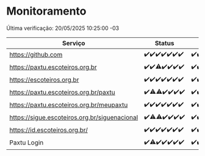 # Monitoramento

Última verificação: 20/05/2025 10:25:00 -03

|Serviço|Status|Últimas 24h|
|---|---|---|
|https://github.com|<span title="2025-05-13: OK=23">✔️</span><span title="2025-05-14: OK=23">✔️</span><span title="2025-05-15: OK=23">✔️</span><span title="2025-05-16: OK=23">✔️</span><span title="2025-05-17: OK=23">✔️</span><span title="2025-05-18: OK=23">✔️</span><span title="2025-05-19: OK=13">✔️</span>|<span title="19/05/2025 11:09:00 -03 : 200">✔️</span><span title="19/05/2025 12:10:00 -03 : 200">✔️</span><span title="19/05/2025 13:11:00 -03 : 200">✔️</span><span title="19/05/2025 14:08:00 -03 : 200">✔️</span><span title="19/05/2025 15:13:00 -03 : 200">✔️</span><span title="19/05/2025 16:07:00 -03 : 200">✔️</span><span title="19/05/2025 17:10:00 -03 : 200">✔️</span><span title="19/05/2025 18:08:00 -03 : 200">✔️</span><span title="19/05/2025 19:09:00 -03 : 200">✔️</span><span title="19/05/2025 20:09:00 -03 : 200">✔️</span><span title="19/05/2025 21:49:00 -03 : 200">✔️</span><span title="19/05/2025 23:28:00 -03 : 200">✔️</span><span title="20/05/2025 00:36:00 -03 : 200">✔️</span><span title="20/05/2025 01:13:00 -03 : 200">✔️</span><span title="20/05/2025 02:10:00 -03 : 200">✔️</span><span title="20/05/2025 03:14:00 -03 : 200">✔️</span><span title="20/05/2025 04:10:00 -03 : 200">✔️</span><span title="20/05/2025 05:14:00 -03 : 200">✔️</span><span title="20/05/2025 06:11:00 -03 : 200">✔️</span><span title="20/05/2025 07:10:00 -03 : 200">✔️</span><span title="20/05/2025 08:08:00 -03 : 200">✔️</span><span title="20/05/2025 09:18:00 -03 : 200">✔️</span><span title="20/05/2025 10:25:00 -03 : 200">✔️</span>|
|https://paxtu.escoteiros.org.br|<span title="2025-05-13: OK=23">✔️</span><span title="2025-05-14: OK=23">✔️</span><span title="2025-05-15: OK=22, Falhas=1">⚠️</span><span title="2025-05-16: OK=23">✔️</span><span title="2025-05-17: OK=23">✔️</span><span title="2025-05-18: OK=23">✔️</span><span title="2025-05-19: OK=13">✔️</span>|<span title="19/05/2025 11:09:00 -03 : 200">✔️</span><span title="19/05/2025 12:10:00 -03 : 200">✔️</span><span title="19/05/2025 13:11:00 -03 : 200">✔️</span><span title="19/05/2025 14:08:00 -03 : 200">✔️</span><span title="19/05/2025 15:13:00 -03 : 200">✔️</span><span title="19/05/2025 16:07:00 -03 : 200">✔️</span><span title="19/05/2025 17:10:00 -03 : 200">✔️</span><span title="19/05/2025 18:08:00 -03 : 200">✔️</span><span title="19/05/2025 19:09:00 -03 : 200">✔️</span><span title="19/05/2025 20:09:00 -03 : 200">✔️</span><span title="19/05/2025 21:49:00 -03 : 200">✔️</span><span title="19/05/2025 23:28:00 -03 : 200">✔️</span><span title="20/05/2025 00:36:00 -03 : 200">✔️</span><span title="20/05/2025 01:13:00 -03 : 200">✔️</span><span title="20/05/2025 02:10:00 -03 : 200">✔️</span><span title="20/05/2025 03:14:00 -03 : 200">✔️</span><span title="20/05/2025 04:10:00 -03 : 200">✔️</span><span title="20/05/2025 05:14:00 -03 : 200">✔️</span><span title="20/05/2025 06:11:00 -03 : 200">✔️</span><span title="20/05/2025 07:10:00 -03 : 200">✔️</span><span title="20/05/2025 08:08:00 -03 : 200">✔️</span><span title="20/05/2025 09:18:00 -03 : 200">✔️</span><span title="20/05/2025 10:25:00 -03 : 200">✔️</span>|
|https://escoteiros.org.br|<span title="2025-05-13: OK=23">✔️</span><span title="2025-05-14: OK=23">✔️</span><span title="2025-05-15: OK=23">✔️</span><span title="2025-05-16: OK=23">✔️</span><span title="2025-05-17: OK=23">✔️</span><span title="2025-05-18: OK=23">✔️</span><span title="2025-05-19: OK=13">✔️</span>|<span title="19/05/2025 11:09:00 -03 : 200">✔️</span><span title="19/05/2025 12:10:00 -03 : 200">✔️</span><span title="19/05/2025 13:11:00 -03 : 200">✔️</span><span title="19/05/2025 14:08:00 -03 : 200">✔️</span><span title="19/05/2025 15:13:00 -03 : 200">✔️</span><span title="19/05/2025 16:07:00 -03 : 200">✔️</span><span title="19/05/2025 17:10:00 -03 : 200">✔️</span><span title="19/05/2025 18:08:00 -03 : 200">✔️</span><span title="19/05/2025 19:09:00 -03 : 200">✔️</span><span title="19/05/2025 20:09:00 -03 : 200">✔️</span><span title="19/05/2025 21:49:00 -03 : 200">✔️</span><span title="19/05/2025 23:28:00 -03 : 200">✔️</span><span title="20/05/2025 00:36:00 -03 : 200">✔️</span><span title="20/05/2025 01:13:00 -03 : 200">✔️</span><span title="20/05/2025 02:10:00 -03 : 200">✔️</span><span title="20/05/2025 03:14:00 -03 : 200">✔️</span><span title="20/05/2025 04:10:00 -03 : 200">✔️</span><span title="20/05/2025 05:14:00 -03 : 200">✔️</span><span title="20/05/2025 06:11:00 -03 : 200">✔️</span><span title="20/05/2025 07:10:00 -03 : 200">✔️</span><span title="20/05/2025 08:08:00 -03 : 200">✔️</span><span title="20/05/2025 09:18:00 -03 : 200">✔️</span><span title="20/05/2025 10:25:00 -03 : 200">✔️</span>|
|https://paxtu.escoteiros.org.br/paxtu|<span title="2025-05-13: OK=23">✔️</span><span title="2025-05-14: OK=22, Falhas=1">⚠️</span><span title="2025-05-15: OK=22, Falhas=1">⚠️</span><span title="2025-05-16: OK=23">✔️</span><span title="2025-05-17: OK=23">✔️</span><span title="2025-05-18: OK=23">✔️</span><span title="2025-05-19: OK=12">✔️</span>|<span title="19/05/2025 10:25:00 -03 : 200">✔️</span><span title="19/05/2025 11:09:00 -03 : 200">✔️</span><span title="19/05/2025 12:10:00 -03 : 200">✔️</span><span title="19/05/2025 13:11:00 -03 : 200">✔️</span><span title="19/05/2025 14:08:00 -03 : 200">✔️</span><span title="19/05/2025 15:13:00 -03 : 200">✔️</span><span title="19/05/2025 16:07:00 -03 : 200">✔️</span><span title="19/05/2025 17:10:00 -03 : 200">✔️</span><span title="19/05/2025 18:08:00 -03 : 200">✔️</span><span title="19/05/2025 19:09:00 -03 : 200">✔️</span><span title="19/05/2025 20:09:00 -03 : 200">✔️</span><span title="19/05/2025 21:49:00 -03 : 200">✔️</span><span title="19/05/2025 23:28:00 -03 : 200">✔️</span><span title="20/05/2025 00:36:00 -03 : 200">✔️</span><span title="20/05/2025 01:13:00 -03 : 200">✔️</span><span title="20/05/2025 02:10:00 -03 : 200">✔️</span><span title="20/05/2025 03:14:00 -03 : 200">✔️</span><span title="20/05/2025 04:10:00 -03 : 200">✔️</span><span title="20/05/2025 05:14:00 -03 : 200">✔️</span><span title="20/05/2025 06:11:00 -03 : 200">✔️</span><span title="20/05/2025 07:10:00 -03 : 200">✔️</span><span title="20/05/2025 08:08:00 -03 : 200">✔️</span><span title="20/05/2025 09:18:00 -03 : 200">✔️</span><span title="20/05/2025 10:25:00 -03 : 200">✔️</span>|
|https://paxtu.escoteiros.org.br/meupaxtu|<span title="2025-05-13: OK=23">✔️</span><span title="2025-05-14: OK=23">✔️</span><span title="2025-05-15: OK=23">✔️</span><span title="2025-05-16: OK=23">✔️</span><span title="2025-05-17: OK=23">✔️</span><span title="2025-05-18: OK=23">✔️</span><span title="2025-05-19: OK=12">✔️</span>|<span title="19/05/2025 10:25:00 -03 : 200">✔️</span><span title="19/05/2025 11:09:00 -03 : 200">✔️</span><span title="19/05/2025 12:10:00 -03 : 200">✔️</span><span title="19/05/2025 13:11:00 -03 : 200">✔️</span><span title="19/05/2025 14:08:00 -03 : 200">✔️</span><span title="19/05/2025 15:13:00 -03 : 200">✔️</span><span title="19/05/2025 16:07:00 -03 : 200">✔️</span><span title="19/05/2025 17:10:00 -03 : 200">✔️</span><span title="19/05/2025 18:08:00 -03 : 200">✔️</span><span title="19/05/2025 19:09:00 -03 : 200">✔️</span><span title="19/05/2025 20:09:00 -03 : 200">✔️</span><span title="19/05/2025 21:49:00 -03 : 200">✔️</span><span title="19/05/2025 23:28:00 -03 : 200">✔️</span><span title="20/05/2025 00:36:00 -03 : 200">✔️</span><span title="20/05/2025 01:13:00 -03 : 200">✔️</span><span title="20/05/2025 02:10:00 -03 : 200">✔️</span><span title="20/05/2025 03:14:00 -03 : 200">✔️</span><span title="20/05/2025 04:10:00 -03 : 200">✔️</span><span title="20/05/2025 05:14:00 -03 : 200">✔️</span><span title="20/05/2025 06:11:00 -03 : 200">✔️</span><span title="20/05/2025 07:10:00 -03 : 200">✔️</span><span title="20/05/2025 08:08:00 -03 : 200">✔️</span><span title="20/05/2025 09:18:00 -03 : 200">✔️</span><span title="20/05/2025 10:25:00 -03 : 200">✔️</span>|
|https://sigue.escoteiros.org.br/siguenacional|<span title="2025-05-13: OK=23">✔️</span><span title="2025-05-14: OK=22, Falhas=1">⚠️</span><span title="2025-05-15: OK=22, Falhas=1">⚠️</span><span title="2025-05-16: OK=23">✔️</span><span title="2025-05-17: OK=23">✔️</span><span title="2025-05-18: OK=23">✔️</span><span title="2025-05-19: OK=12">✔️</span>|<span title="19/05/2025 10:25:00 -03 : 200">✔️</span><span title="19/05/2025 11:09:00 -03 : 200">✔️</span><span title="19/05/2025 12:10:00 -03 : 200">✔️</span><span title="19/05/2025 13:11:00 -03 : 200">✔️</span><span title="19/05/2025 14:08:00 -03 : 200">✔️</span><span title="19/05/2025 15:13:00 -03 : 200">✔️</span><span title="19/05/2025 16:07:00 -03 : 200">✔️</span><span title="19/05/2025 17:10:00 -03 : 200">✔️</span><span title="19/05/2025 18:08:00 -03 : 200">✔️</span><span title="19/05/2025 19:09:00 -03 : 200">✔️</span><span title="19/05/2025 20:09:00 -03 : 200">✔️</span><span title="19/05/2025 21:49:00 -03 : 200">✔️</span><span title="19/05/2025 23:28:00 -03 : 200">✔️</span><span title="20/05/2025 00:36:00 -03 : 200">✔️</span><span title="20/05/2025 01:13:00 -03 : 200">✔️</span><span title="20/05/2025 02:10:00 -03 : 200">✔️</span><span title="20/05/2025 03:14:00 -03 : 200">✔️</span><span title="20/05/2025 04:10:00 -03 : 200">✔️</span><span title="20/05/2025 05:14:00 -03 : 200">✔️</span><span title="20/05/2025 06:11:00 -03 : 200">✔️</span><span title="20/05/2025 07:10:00 -03 : 200">✔️</span><span title="20/05/2025 08:08:00 -03 : 200">✔️</span><span title="20/05/2025 09:18:00 -03 : 200">✔️</span><span title="20/05/2025 10:25:00 -03 : 200">✔️</span>|
|https://id.escoteiros.org.br/|<span title="2025-05-13: OK=23">✔️</span><span title="2025-05-14: OK=23">✔️</span><span title="2025-05-15: OK=23">✔️</span><span title="2025-05-16: OK=23">✔️</span><span title="2025-05-17: OK=23">✔️</span><span title="2025-05-18: OK=23">✔️</span><span title="2025-05-19: OK=12">✔️</span>|<span title="19/05/2025 10:25:00 -03 : 200">✔️</span><span title="19/05/2025 11:09:00 -03 : 200">✔️</span><span title="19/05/2025 12:10:00 -03 : 200">✔️</span><span title="19/05/2025 13:11:00 -03 : 200">✔️</span><span title="19/05/2025 14:08:00 -03 : 200">✔️</span><span title="19/05/2025 15:13:00 -03 : 200">✔️</span><span title="19/05/2025 16:07:00 -03 : 200">✔️</span><span title="19/05/2025 17:10:00 -03 : 200">✔️</span><span title="19/05/2025 18:08:00 -03 : 200">✔️</span><span title="19/05/2025 19:09:00 -03 : 200">✔️</span><span title="19/05/2025 20:09:00 -03 : 200">✔️</span><span title="19/05/2025 21:49:00 -03 : 200">✔️</span><span title="19/05/2025 23:28:00 -03 : 200">✔️</span><span title="20/05/2025 00:36:00 -03 : 200">✔️</span><span title="20/05/2025 01:13:00 -03 : 200">✔️</span><span title="20/05/2025 02:10:00 -03 : 200">✔️</span><span title="20/05/2025 03:14:00 -03 : 200">✔️</span><span title="20/05/2025 04:10:00 -03 : 200">✔️</span><span title="20/05/2025 05:14:00 -03 : 200">✔️</span><span title="20/05/2025 06:11:00 -03 : 200">✔️</span><span title="20/05/2025 07:10:00 -03 : 200">✔️</span><span title="20/05/2025 08:08:00 -03 : 200">✔️</span><span title="20/05/2025 09:18:00 -03 : 200">✔️</span><span title="20/05/2025 10:25:00 -03 : 200">✔️</span>|
|Paxtu Login|<span title="2025-05-13: OK=23">✔️</span><span title="2025-05-14: OK=22, Falhas=1">⚠️</span><span title="2025-05-15: OK=23">✔️</span><span title="2025-05-16: OK=23">✔️</span><span title="2025-05-17: OK=23">✔️</span><span title="2025-05-18: OK=23">✔️</span><span title="2025-05-19: OK=12">✔️</span>|<span title="19/05/2025 10:25:00 -03 : 200">✔️</span><span title="19/05/2025 11:09:00 -03 : 200">✔️</span><span title="19/05/2025 12:10:00 -03 : 200">✔️</span><span title="19/05/2025 13:11:00 -03 : 200">✔️</span><span title="19/05/2025 14:08:00 -03 : 200">✔️</span><span title="19/05/2025 15:13:00 -03 : 200">✔️</span><span title="19/05/2025 16:07:00 -03 : 200">✔️</span><span title="19/05/2025 17:10:00 -03 : 200">✔️</span><span title="19/05/2025 18:08:00 -03 : 200">✔️</span><span title="19/05/2025 19:09:00 -03 : 200">✔️</span><span title="19/05/2025 20:09:00 -03 : 200">✔️</span><span title="19/05/2025 21:49:00 -03 : 200">✔️</span><span title="19/05/2025 23:28:00 -03 : 200">✔️</span><span title="20/05/2025 00:36:00 -03 : 200">✔️</span><span title="20/05/2025 01:13:00 -03 : 200">✔️</span><span title="20/05/2025 02:10:00 -03 : 200">✔️</span><span title="20/05/2025 03:14:00 -03 : 200">✔️</span><span title="20/05/2025 04:10:00 -03 : 200">✔️</span><span title="20/05/2025 05:14:00 -03 : 200">✔️</span><span title="20/05/2025 06:11:00 -03 : 200">✔️</span><span title="20/05/2025 07:10:00 -03 : 200">✔️</span><span title="20/05/2025 08:08:00 -03 : 200">✔️</span><span title="20/05/2025 09:18:00 -03 : 200">✔️</span><span title="20/05/2025 10:25:00 -03 : 200">✔️</span>|
